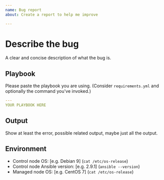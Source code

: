 ```yaml
---
name: Bug report
about: Create a report to help me improve

---
```


# Describe the bug

A clear and concise description of what the bug is.

## Playbook

Please paste the playbook you are using. (Consider `requirements.yml` and
optionally the command you've invoked.)

```yaml
---
YOUR PLAYBOOK HERE
```

## Output

Show at least the error, possible related output, maybe just all the output.

## Environment

- Control node OS: [e.g. Debian 9] (`cat /etc/os-release`)
- Control node Ansible version: [e.g. 2.9.1] (`ansible --version`)
- Managed node OS: [e.g. CentOS 7] (`cat /etc/os-release`)


